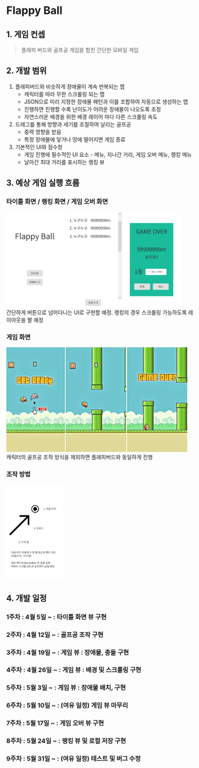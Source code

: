 Flappy Ball
===================

## 1. 게임 컨셉 
> 플래피 버드와 골프공 게임을 합친 간단한 모바일 게임

## 2. 개발 범위
1. 플래피버드와 비슷하게 장애물이 계속 반복되는 맵
    * 캐릭터를 따라 무한 스크롤링 되는 맵
    * JSON으로 미리 지정한 장애물 패턴과 이를 조합하여 자동으로 생성하는 맵
    * 진행하면 진행할 수록 난이도가 어려운 장애물이 나오도록 조정
    * 자연스러운 배경을 위한 배경 레이어 마다 다른 스크롤링 속도
2. 드래그를 통해 방향과 세기를 조절하여 날리는 골프공
    * 중력 영향을 받음
    * 특정 장애물에 닿거나 땅에 떨어지면 게임 종료
3. 기본적인 UI와 점수창
    * 게임 진행에 필수적인 UI 요소 - 메뉴, 지나간 거리, 게임 오버 메뉴, 랭킹 메뉴
    * 날아간 최대 거리를 표시하는 랭킹 뷰

## 3. 예상 게임 실행 흐름

### 타이틀 화면 / 랭킹 화면 / 게임 오버 화면
<img src="/Doc/TITLE.png" width="30%" height="30%"></img>
<img src="/Doc/RANKING.png" width="30%" height="30%"></img>
<img src="/Doc/GAMEOVER.png" width="30%" height="30%"></img>
<br>
간단하게 버튼으로 넘어다니는 UI로 구현할 예정.
랭킹의 경우 스크롤링 가능하도록 레이아웃을 짤 예정

### 게임 화면
<img src="/Doc/flappy.jpg"></img>
<br>
캐릭터의 골프공 조작 방식을 제외하면 플래피버드와 동일하게 진행   

### 조작 방법
<img src="/Doc/touch.png" width="30%" height="30%"></img>
<br>

## 4. 개발 일정
### 1주차 : 4월  5일 ~ : 타이틀 화면 뷰 구현
### 2주차 : 4월 12일 ~ : 골프공 조작 구현
### 3주차 : 4월 19일 ~ : 게임 뷰 : 장애물, 충돌 구현
### 4주차 : 4월 26일 ~ : 게임 뷰 : 배경 및 스크롤링 구현
### 5주차 : 5월  3일 ~ : 게임 뷰 : 장애물 배치,  구현
### 6주차 : 5월 10일 ~ : (여유 일정) 게임 뷰 마무리
### 7주차 : 5월 17일 ~ : 게임 오버 뷰 구현
### 8주차 : 5월 24일 ~ : 랭킹 뷰 및 로컬 저장 구현
### 9주차 : 5월 31일 ~ : (여유 일정) 테스트 및 버그 수정
